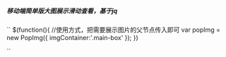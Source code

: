 ##### 移动端简单版大图展示滑动查看，基于jq

``
     $(function(){
           //使用方式，把需要展示图片的父节点传入即可
            var popImg = new PopImg({
                imgContainer:'.main-box'
            });
       })

``
